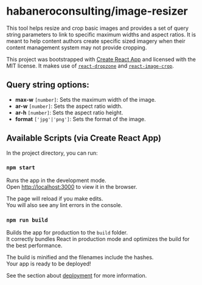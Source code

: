 # habaneroconsulting/image-resizer

This tool helps resize and crop basic images and provides a set of query string
parameters to link to specific maximum widths and aspect ratios. It is meant to
help content authors create specific sized imagery when their content management
system may not provide cropping.

This project was bootstrapped with [Create React App](https://github.com/facebook/create-react-app)
and licensed with the MIT license. It makes use of [`react-dropzone`](https://github.com/react-dropzone/react-dropzone)
and [`react-image-crop`](https://github.com/DominicTobias/react-image-crop).

## Query string options:

- **max-w** `[number]`: Sets the maximum width of the image.
- **ar-w** `[number]`: Sets the aspect ratio width.
- **ar-h** `[number]`: Sets the aspect ratio height.
- **format** `['jpg'|'png']`: Sets the format of the image.

## Available Scripts (via Create React App)

In the project directory, you can run:

### `npm start`

Runs the app in the development mode.<br />
Open [http://localhost:3000](http://localhost:3000) to view it in the browser.

The page will reload if you make edits.<br />
You will also see any lint errors in the console.

### `npm run build`

Builds the app for production to the `build` folder.<br />
It correctly bundles React in production mode and optimizes the build for the best performance.

The build is minified and the filenames include the hashes.<br />
Your app is ready to be deployed!

See the section about [deployment](https://facebook.github.io/create-react-app/docs/deployment)
for more information.
